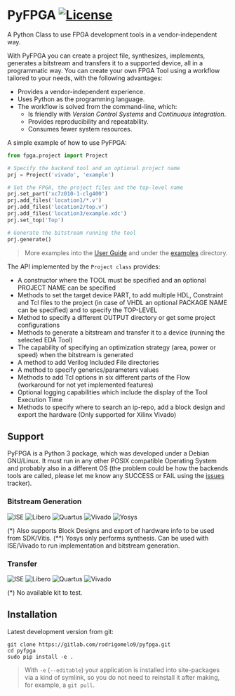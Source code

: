 # PyFPGA [![License](https://img.shields.io/badge/License-GPL--3.0-darkgreen)](LICENSE)

A Python Class to use FPGA development tools in a vendor-independent way.

With PyFPGA you can create a project file, synthesizes, implements, generates a bitstream and
transfers it to a supported device, all in a programmatic way. You can create your own FPGA Tool
using a workflow tailored to your needs, with the following advantages:

* Provides a vendor-independent experience.
* Uses Python as the programming language.
* The workflow is solved from the command-line, which:
    - Is friendly with *Version Control Systems* and *Continuous Integration*.
    - Provides reproducibility and repeatability.
    - Consumes fewer system resources.

A simple example of how to use PyFPGA:

```py
from fpga.project import Project

# Specify the backend tool and an optional project name
prj = Project('vivado', 'example')

# Set the FPGA, the project files and the top-level name
prj.set_part('xc7z010-1-clg400')
prj.add_files('location1/*.v')
prj.add_files('location2/top.v')
prj.add_files('location3/example.xdc')
prj.set_top('Top')

# Generate the bitstream running the tool
prj.generate()
```

> More examples into the [User Guide](doc/user_guide.md) and under the [examples](examples)
> directory.

The API implemented by the `Project class` provides:
* A constructor where the TOOL must be specified and an optional PROJECT NAME can be specified
* Methods to set the target device PART, to add multiple HDL, Constraint and Tcl files to the
  project (in case of VHDL an optional PACKAGE NAME can be specified) and to specify the TOP-LEVEL
* Method to specify a different OUTPUT directory or get some project configurations
* Methods to generate a bitstream and transfer it to a device (running the selected EDA Tool)
* The capability of specifying an optimization strategy (area, power or speed) when the bitstream
  is generated
* A method to add Verilog Included File directories
* A method to specify generics/parameters values
* Methods to add Tcl options in six different parts of the Flow (workaround for not yet
  implemented features)
* Optional logging capabilities which include the display of the Tool Execution Time
* Methods to specify where to search an ip-repo, add a block design and export the hardware
  (Only supported for Xilinx Vivado)

## Support

PyFPGA is a Python 3 package, which was developed under a Debian GNU/Linux.
It must run in any other POSIX compatible Operating System and probably also in a different OS
(the problem could be how the backends tools are called, please let me know any SUCCESS or FAIL
using the [issues](https://gitlab.com/rodrigomelo9/pyfpga/issues) tracker).

### Bitstream Generation

![ISE](https://img.shields.io/badge/ISE-14.7-blue.svg)
![Libero](https://img.shields.io/badge/Libero--Soc-12.2-blue.svg)
![Quartus](https://img.shields.io/badge/Quartus--Prime-19.1-blue.svg)
![Vivado](https://img.shields.io/badge/Vivado-2019.2&nbsp;(*)-blue.svg)
![Yosys](https://img.shields.io/badge/Yosys-0.9&nbsp;dev&nbsp;(**)-orange.svg)

(*) Also supports Block Designs and export of hardware info to be used from SDK/Vitis.
(**) Yosys only performs synthesis. Can be used with ISE/Vivado to run implementation and
bitstream generation.

### Transfer

![ISE](https://img.shields.io/badge/ISE-FPGA,&nbsp;SPI&nbsp;and&nbsp;BPI-blue.svg)
![Libero](https://img.shields.io/badge/Libero--Soc-Unsupported&nbsp;(*)-red.svg)
![Quartus](https://img.shields.io/badge/Quartus--Prime-FPGA-green.svg)
![Vivado](https://img.shields.io/badge/Vivado-FPGA-green.svg)

(*) No available kit to test.

## Installation

Latest development version from git:

```
git clone https://gitlab.com/rodrigomelo9/pyfpga.git
cd pyfpga
sudo pip install -e .
```

> With `-e` (`--editable`) your application is installed into site-packages via a kind of symlink,
> so you do not need to reinstall it after making, for example, a `git pull`.
